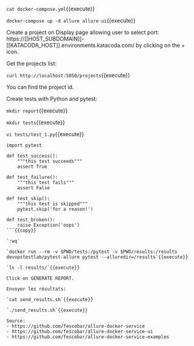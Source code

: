 `cat docker-compose.yml`{{execute}}

`docker-compose up -d allure allure-ui`{{execute}}

Create a project on Display page allowing user to select port: https://[[HOST_SUBDOMAIN]]-[[KATACODA_HOST]].environments.katacoda.com/ by clicking on the + icon.

Get the projects list:

`curl http://localhost:5050/projects`{{execute}}

You can find the project id.

Create tests with Python and pytest:

`mkdir report`{{execute}}

`mkdir tests`{{execute}}

`vi tests/test_1.py`{{execute}}

```
import pytest

def test_success():
    """this test succeeds"""
    assert True

def test_failure():
    """this test fails"""
    assert False

def test_skip():
    """this test is skipped"""
    pytest.skip('for a reason!')

def test_broken():
    raise Exception('oops')
```{{copy}}

`:wq`

`docker run --rm -v $PWD/tests:/pytest -v $PWD/results:/results devopstestlab/pytest-allure pytest --alluredir=/results`{{execute}}

`ls -l results/`{{execute}}

Click on GENERATE REPORT.

Envoyer les résultats:

`cat send_results.sh`{{execute}}

`./send_results.sh`{{execute}}

Source:
- https://github.com/fescobar/allure-docker-service
- https://github.com/fescobar/allure-docker-service-ui
- https://github.com/fescobar/allure-docker-service-examples
